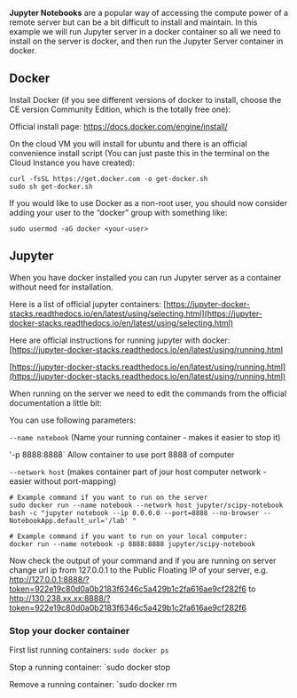 **Jupyter Notebooks** are a popular way of accessing the compute power of a remote server but can be a bit difficult to install and maintain. In this example we will run Jupyter server in a docker container so all we need to install on the server is docker, and then run the Jupyter Server container in docker.

## Docker
Install Docker (if you see different versions of docker to install, choose the CE version Community Edition, which is the totally free one):

Official install page:
https://docs.docker.com/engine/install/

On the cloud VM you will install for ubuntu and there is an official convenience install script (You can just paste this in the terminal on the Cloud Instance you have created):
```
curl -fsSL https://get.docker.com -o get-docker.sh
sudo sh get-docker.sh
```
If you would like to use Docker as a non-root user, you should now consider adding your user to the “docker” group with something like:
```
sudo usermod -aG docker <your-user>
```
## Jupyter
When you have docker installed you can run Jupyter server as a container without need for installation.

Here is a list of official jupyter containers: [https://jupyter-docker-stacks.readthedocs.io/en/latest/using/selecting.html](https://jupyter-docker-stacks.readthedocs.io/en/latest/using/selecting.html)

Here are official instructions for running jupyter with docker: [https://jupyter-docker-stacks.readthedocs.io/en/latest/using/running.html

 [https://jupyter-docker-stacks.readthedocs.io/en/latest/using/running.html](https://jupyter-docker-stacks.readthedocs.io/en/latest/using/running.html)

When running on the server we need to edit the commands from the official documentation a little bit:

You can use following parameters:

`--name notebook` (Name your running container - makes it easier to stop it)

'-p 8888:8888` Allow container to use port 8888 of computer

`--network host` (makes container part of jour host computer network - easier without port-mapping)

```
# Example command if you want to run on the server 
sudo docker run --name notebook --network host jupyter/scipy-notebook bash -c "jupyter notebook --ip 0.0.0.0 --port=8888 --no-browser --NotebookApp.default_url='/lab' "

# Example command if you want to run on your local computer:
docker run --name notebook -p 8888:8888 jupyter/scipy-notebook
```
Now check the output of your command and if you are running on server change url ip from 127.0.0.1 to the Public Floating IP of your server, e.g. http://127.0.0.1:8888/?token=922e19c80d0a0b2183f6346c5a429b1c2fa616ae9cf282f6 to http://130.238.xx.xx:8888/?token=922e19c80d0a0b2183f6346c5a429b1c2fa616ae9cf282f6


### Stop your docker container

First list running containers:
`sudo docker ps`

Stop a running container:
`sudo docker stop <container id or name>

Remove a running container:
`sudo docker rm <container id or name>






